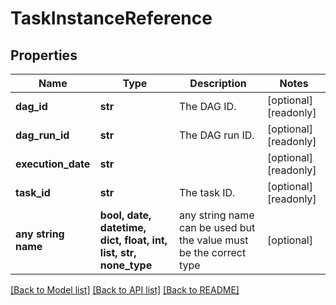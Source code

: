 # TaskInstanceReference


## Properties
Name | Type | Description | Notes
------------ | ------------- | ------------- | -------------
**dag_id** | **str** | The DAG ID. | [optional] [readonly] 
**dag_run_id** | **str** | The DAG run ID. | [optional] [readonly] 
**execution_date** | **str** |  | [optional] [readonly] 
**task_id** | **str** | The task ID. | [optional] [readonly] 
**any string name** | **bool, date, datetime, dict, float, int, list, str, none_type** | any string name can be used but the value must be the correct type | [optional]

[[Back to Model list]](../README.md#documentation-for-models) [[Back to API list]](../README.md#documentation-for-api-endpoints) [[Back to README]](../README.md)


